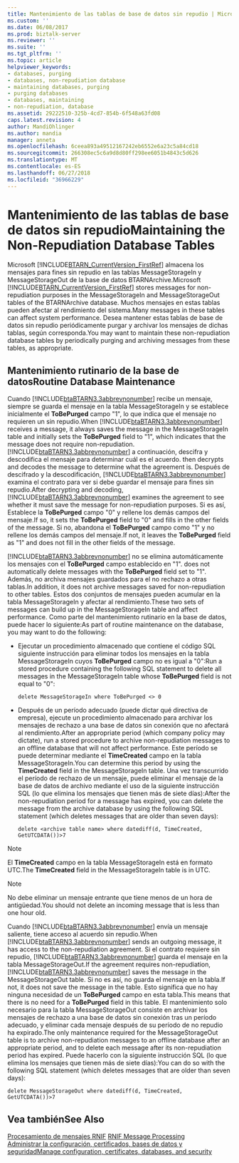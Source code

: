 ```yaml
---
title: Mantenimiento de las tablas de base de datos sin repudio | Microsoft Docs
ms.custom: ''
ms.date: 06/08/2017
ms.prod: biztalk-server
ms.reviewer: ''
ms.suite: ''
ms.tgt_pltfrm: ''
ms.topic: article
helpviewer_keywords:
- databases, purging
- databases, non-repudiation database
- maintaining databases, purging
- purging databases
- databases, maintaining
- non-repudiation, database
ms.assetid: 29222510-325b-4cd7-854b-6f548a63fd08
caps.latest.revision: 4
author: MandiOhlinger
ms.author: mandia
manager: anneta
ms.openlocfilehash: 6ceea893a49512167242eb6552e6a23c5a84cd18
ms.sourcegitcommit: 266308ec5c6a9d8d80ff298ee6051b4843c5d626
ms.translationtype: MT
ms.contentlocale: es-ES
ms.lasthandoff: 06/27/2018
ms.locfileid: "36966229"
---
```

# <a name="maintaining-the-non-repudiation-database-tables"></a><span data-ttu-id="01213-102">Mantenimiento de las tablas de base de datos sin repudio</span><span class="sxs-lookup"><span data-stu-id="01213-102">Maintaining the Non-Repudiation Database Tables</span></span>
<span data-ttu-id="01213-103">Microsoft [!INCLUDE[BTARN_CurrentVersion_FirstRef](../../includes/btarn-currentversion-firstref-md.md)] almacena los mensajes para fines sin repudio en las tablas MessageStorageIn y MessageStorageOut de la base de datos BTARNArchive.</span><span class="sxs-lookup"><span data-stu-id="01213-103">Microsoft [!INCLUDE[BTARN_CurrentVersion_FirstRef](../../includes/btarn-currentversion-firstref-md.md)] stores messages for non-repudiation purposes in the MessageStorageIn and MessageStorageOut tables of the BTARNArchive database.</span></span> <span data-ttu-id="01213-104">Muchos mensajes en estas tablas pueden afectar al rendimiento del sistema.</span><span class="sxs-lookup"><span data-stu-id="01213-104">Many messages in these tables can affect system performance.</span></span> <span data-ttu-id="01213-105">Desea mantener estas tablas de base de datos sin repudio periódicamente purgar y archivar los mensajes de dichas tablas, según corresponda.</span><span class="sxs-lookup"><span data-stu-id="01213-105">You may want to maintain these non-repudiation database tables by periodically purging and archiving messages from these tables, as appropriate.</span></span>  
  
## <a name="routine-database-maintenance"></a><span data-ttu-id="01213-106">Mantenimiento rutinario de la base de datos</span><span class="sxs-lookup"><span data-stu-id="01213-106">Routine Database Maintenance</span></span>  
 <span data-ttu-id="01213-107">Cuando [!INCLUDE[btaBTARN3.3abbrevnonumber](../../includes/btabtarn3-3abbrevnonumber-md.md)] recibe un mensaje, siempre se guarda el mensaje en la tabla MessageStorageIn y se establece inicialmente el **ToBePurged** campo "1", lo que indica que el mensaje no requieren un sin repudio.</span><span class="sxs-lookup"><span data-stu-id="01213-107">When [!INCLUDE[btaBTARN3.3abbrevnonumber](../../includes/btabtarn3-3abbrevnonumber-md.md)] receives a message, it always saves the message in the MessageStorageIn table and initially sets the **ToBePurged** field to "1", which indicates that the message does not require non-repudiation.</span></span> [!INCLUDE[btaBTARN3.3abbrevnonumber](../../includes/btabtarn3-3abbrevnonumber-md.md)]<span data-ttu-id="01213-108"> a continuación, descifra y descodifica el mensaje para determinar cuál es el acuerdo.</span><span class="sxs-lookup"><span data-stu-id="01213-108"> then decrypts and decodes the message to determine what the agreement is.</span></span> <span data-ttu-id="01213-109">Después de descifrado y la descodificación, [!INCLUDE[btaBTARN3.3abbrevnonumber](../../includes/btabtarn3-3abbrevnonumber-md.md)] examina el contrato para ver si debe guardar el mensaje para fines sin repudio.</span><span class="sxs-lookup"><span data-stu-id="01213-109">After decrypting and decoding, [!INCLUDE[btaBTARN3.3abbrevnonumber](../../includes/btabtarn3-3abbrevnonumber-md.md)] examines the agreement to see whether it must save the message for non-repudiation purposes.</span></span> <span data-ttu-id="01213-110">Si es así, Establece la **ToBePurged** campo "0" y rellene los demás campos del mensaje.</span><span class="sxs-lookup"><span data-stu-id="01213-110">If so, it sets the **ToBePurged** field to "0" and fills in the other fields of the message.</span></span> <span data-ttu-id="01213-111">Si no, abandona el **ToBePurged** campo como "1" y no rellene los demás campos del mensaje.</span><span class="sxs-lookup"><span data-stu-id="01213-111">If not, it leaves the **ToBePurged** field as "1" and does not fill in the other fields of the message.</span></span>  
  
 [!INCLUDE[btaBTARN3.3abbrevnonumber](../../includes/btabtarn3-3abbrevnonumber-md.md)]<span data-ttu-id="01213-112"> no se elimina automáticamente los mensajes con el **ToBePurged** campo establecido en "1".</span><span class="sxs-lookup"><span data-stu-id="01213-112"> does not automatically delete messages with the **ToBePurged** field set to "1".</span></span> <span data-ttu-id="01213-113">Además, no archiva mensajes guardados para el no rechazo a otras tablas.</span><span class="sxs-lookup"><span data-stu-id="01213-113">In addition, it does not archive messages saved for non-repudiation to other tables.</span></span> <span data-ttu-id="01213-114">Estos dos conjuntos de mensajes pueden acumular en la tabla MessageStorageIn y afectar al rendimiento.</span><span class="sxs-lookup"><span data-stu-id="01213-114">These two sets of messages can build up in the MessageStorageIn table and affect performance.</span></span> <span data-ttu-id="01213-115">Como parte del mantenimiento rutinario en la base de datos, puede hacer lo siguiente:</span><span class="sxs-lookup"><span data-stu-id="01213-115">As part of routine maintenance on the database, you may want to do the following:</span></span>  
  
-   <span data-ttu-id="01213-116">Ejecutar un procedimiento almacenado que contiene el código SQL siguiente instrucción para eliminar todos los mensajes en la tabla MessageStorageIn cuyos **ToBePurged** campo no es igual a "0":</span><span class="sxs-lookup"><span data-stu-id="01213-116">Run a stored procedure containing the following SQL statement to delete all messages in the MessageStorageIn table whose **ToBePurged** field is not equal to "0":</span></span>  
  
    ```  
    delete MessageStorageIn where ToBePurged <> 0  
    ```  
  
-   <span data-ttu-id="01213-117">Después de un período adecuado (puede dictar qué directiva de empresa), ejecute un procedimiento almacenado para archivar los mensajes de rechazo a una base de datos sin conexión que no afectará al rendimiento.</span><span class="sxs-lookup"><span data-stu-id="01213-117">After an appropriate period (which company policy may dictate), run a stored procedure to archive non-repudiation messages to an offline database that will not affect performance.</span></span> <span data-ttu-id="01213-118">Este período se puede determinar mediante el **TimeCreated** campo en la tabla MessageStorageIn.</span><span class="sxs-lookup"><span data-stu-id="01213-118">You can determine this period by using the **TimeCreated** field in the MessageStorageIn table.</span></span> <span data-ttu-id="01213-119">Una vez transcurrido el período de rechazo de un mensaje, puede eliminar el mensaje de la base de datos de archivo mediante el uso de la siguiente instrucción SQL (lo que elimina los mensajes que tienen más de siete días):</span><span class="sxs-lookup"><span data-stu-id="01213-119">After the non-repudiation period for a message has expired, you can delete the message from the archive database by using the following SQL statement (which deletes messages that are older than seven days):</span></span>  
  
    ```  
    delete <archive table name> where datediff(d, TimeCreated, GetUTCDATA())>7  
    ```  
  
> [!NOTE]
>  <span data-ttu-id="01213-120">El **TimeCreated** campo en la tabla MessageStorageIn está en formato UTC.</span><span class="sxs-lookup"><span data-stu-id="01213-120">The **TimeCreated** field in the MessageStorageIn table is in UTC.</span></span>  
  
> [!NOTE]
>  <span data-ttu-id="01213-121">No debe eliminar un mensaje entrante que tiene menos de un hora de antigüedad.</span><span class="sxs-lookup"><span data-stu-id="01213-121">You should not delete an incoming message that is less than one hour old.</span></span>  
  
 <span data-ttu-id="01213-122">Cuando [!INCLUDE[btaBTARN3.3abbrevnonumber](../../includes/btabtarn3-3abbrevnonumber-md.md)] envía un mensaje saliente, tiene acceso al acuerdo sin repudio.</span><span class="sxs-lookup"><span data-stu-id="01213-122">When [!INCLUDE[btaBTARN3.3abbrevnonumber](../../includes/btabtarn3-3abbrevnonumber-md.md)] sends an outgoing message, it has access to the non-repudiation agreement.</span></span> <span data-ttu-id="01213-123">Si el contrato requiere sin repudio, [!INCLUDE[btaBTARN3.3abbrevnonumber](../../includes/btabtarn3-3abbrevnonumber-md.md)] guarda el mensaje en la tabla MessageStorageOut.</span><span class="sxs-lookup"><span data-stu-id="01213-123">If the agreement requires non-repudiation, [!INCLUDE[btaBTARN3.3abbrevnonumber](../../includes/btabtarn3-3abbrevnonumber-md.md)] saves the message in the MessageStorageOut table.</span></span> <span data-ttu-id="01213-124">Si no es así, no guarda el mensaje en la tabla.</span><span class="sxs-lookup"><span data-stu-id="01213-124">If not, it does not save the message in the table.</span></span> <span data-ttu-id="01213-125">Esto significa que no hay ninguna necesidad de un **ToBePurged** campo en esta tabla.</span><span class="sxs-lookup"><span data-stu-id="01213-125">This means that there is no need for a **ToBePurged** field in this table.</span></span> <span data-ttu-id="01213-126">El mantenimiento solo necesario para la tabla MessageStorageOut consiste en archivar los mensajes de rechazo a una base de datos sin conexión tras un período adecuado, y eliminar cada mensaje después de su período de no repudio ha expirado.</span><span class="sxs-lookup"><span data-stu-id="01213-126">The only maintenance required for the MessageStorageOut table is to archive non-repudiation messages to an offline database after an appropriate period, and to delete each message after its non-repudiation period has expired.</span></span> <span data-ttu-id="01213-127">Puede hacerlo con la siguiente instrucción SQL (lo que elimina los mensajes que tienen más de siete días):</span><span class="sxs-lookup"><span data-stu-id="01213-127">You can do so with the following SQL statement (which deletes messages that are older than seven days):</span></span>  
  
```  
delete MessageStorageOut where datediff(d, TimeCreated, GetUTCDATA())>7  
```  
  
## <a name="see-also"></a><span data-ttu-id="01213-128">Vea también</span><span class="sxs-lookup"><span data-stu-id="01213-128">See Also</span></span>  
 <span data-ttu-id="01213-129">[Procesamiento de mensajes RNIF](../../adapters-and-accelerators/accelerator-rosettanet/rnif-message-processing.md) </span><span class="sxs-lookup"><span data-stu-id="01213-129">[RNIF Message Processing](../../adapters-and-accelerators/accelerator-rosettanet/rnif-message-processing.md) </span></span>  
 [<span data-ttu-id="01213-130">Administrar la configuración, certificados, bases de datos y seguridad</span><span class="sxs-lookup"><span data-stu-id="01213-130">Manage configuration, certificates, databases, and security</span></span>](manage-configuration-certificates-databases-security.md)